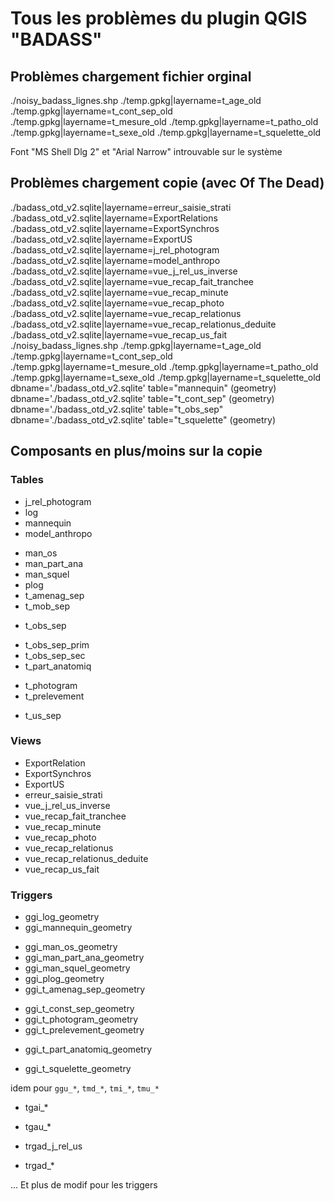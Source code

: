 # Tous les problèmes du plugin QGIS "BADASS"

## Problèmes chargement fichier orginal

./noisy_badass_lignes.shp
./temp.gpkg|layername=t_age_old
./temp.gpkg|layername=t_cont_sep_old
./temp.gpkg|layername=t_mesure_old
./temp.gpkg|layername=t_patho_old
./temp.gpkg|layername=t_sexe_old
./temp.gpkg|layername=t_squelette_old

Font "MS Shell Dlg 2" et "Arial Narrow" introuvable sur le système

## Problèmes chargement copie (avec Of The Dead)

./badass_otd_v2.sqlite|layername=erreur_saisie_strati
./badass_otd_v2.sqlite|layername=ExportRelations
./badass_otd_v2.sqlite|layername=ExportSynchros
./badass_otd_v2.sqlite|layername=ExportUS
./badass_otd_v2.sqlite|layername=j_rel_photogram
./badass_otd_v2.sqlite|layername=model_anthropo
./badass_otd_v2.sqlite|layername=vue_j_rel_us_inverse
./badass_otd_v2.sqlite|layername=vue_recap_fait_tranchee
./badass_otd_v2.sqlite|layername=vue_recap_minute
./badass_otd_v2.sqlite|layername=vue_recap_photo
./badass_otd_v2.sqlite|layername=vue_recap_relationus
./badass_otd_v2.sqlite|layername=vue_recap_relationus_deduite
./badass_otd_v2.sqlite|layername=vue_recap_us_fait
./noisy_badass_lignes.shp
./temp.gpkg|layername=t_age_old
./temp.gpkg|layername=t_cont_sep_old
./temp.gpkg|layername=t_mesure_old
./temp.gpkg|layername=t_patho_old
./temp.gpkg|layername=t_sexe_old
./temp.gpkg|layername=t_squelette_old
dbname='./badass_otd_v2.sqlite' table="mannequin" (geometry)
dbname='./badass_otd_v2.sqlite' table="t_cont_sep" (geometry)
dbname='./badass_otd_v2.sqlite' table="t_obs_sep"
dbname='./badass_otd_v2.sqlite' table="t_squelette" (geometry)

## Composants en plus/moins sur la copie

### Tables

- j_rel_photogram
- log
- mannequin
- model_anthropo
+ man_os
+ man_part_ana
+ man_squel
+ plog
+ t_amenag_sep
+ t_mob_sep
- t_obs_sep
+ t_obs_sep_prim
+ t_obs_sep_sec
+ t_part_anatomiq
- t_photogram
- t_prelevement
+ t_us_sep

### Views

- ExportRelation
- ExportSynchros
- ExportUS
- erreur_saisie_strati
- vue_j_rel_us_inverse
- vue_recap_fait_tranchee
- vue_recap_minute
- vue_recap_photo
- vue_recap_relationus
- vue_recap_relationus_deduite
- vue_recap_us_fait

### Triggers

- ggi_log_geometry
- ggi_mannequin_geometry
+ ggi_man_os_geometry
+ ggi_man_part_ana_geometry
+ ggi_man_squel_geometry
+ ggi_plog_geometry
+ ggi_t_amenag_sep_geometry
- ggi_t_const_sep_geometry
- ggi_t_photogram_geometry
- ggi_t_prelevement_geometry
+ ggi_t_part_anatomiq_geometry
- ggi_t_squelette_geometry

idem pour `ggu_*`, `tmd_*`, `tmi_*`, `tmu_*` 

- tgai_*
- tgau_*

- trgad_j_rel_us
+ trgad_*

... Et plus de modif pour les triggers
